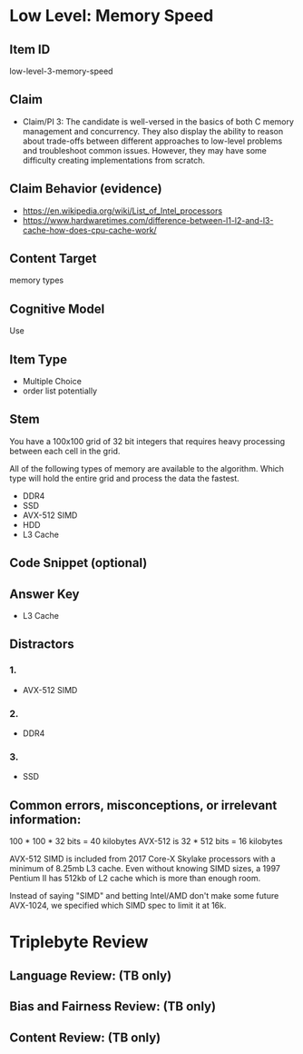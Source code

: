 # Low Level: Memory Speed


## Item ID
low-level-3-memory-speed


## Claim
-   Claim/PI 3: The candidate is well-versed in the basics of both C memory management and concurrency. They also display the ability to reason about trade-offs between different approaches to low-level problems and troubleshoot common issues. However, they may have some difficulty creating implementations from scratch.


## Claim Behavior (evidence)

- https://en.wikipedia.org/wiki/List_of_Intel_processors
- https://www.hardwaretimes.com/difference-between-l1-l2-and-l3-cache-how-does-cpu-cache-work/

## Content Target
memory types


## Cognitive Model
Use


## Item Type
* Multiple Choice
* order list potentially


## Stem
You have a 100x100 grid of 32 bit integers that requires heavy processing between each cell in the grid.

All of the following types of memory are available to the algorithm.
Which type will hold the entire grid and process the data the fastest.

* DDR4
* SSD
* AVX-512 SIMD
* HDD
* L3 Cache

## Code Snippet (optional)



## Answer Key
* L3 Cache


## Distractors
### 1.
* AVX-512 SIMD


### 2.
* DDR4


### 3.
* SSD


## Common errors, misconceptions, or irrelevant information:
100 * 100 * 32 bits = 40 kilobytes
AVX-512 is 32 * 512 bits = 16 kilobytes

AVX-512 SIMD is included from 2017 Core-X Skylake processors with a minimum of 8.25mb L3 cache.
Even without knowing SIMD sizes, a 1997 Pentium II has 512kb of L2 cache which is more than enough room.

Instead of saying "SIMD" and betting Intel/AMD don't make some future AVX-1024, we specified which SIMD spec to limit it at 16k.

# Triplebyte Review


## Language Review: (TB only)


## Bias and Fairness Review: (TB only)


## Content Review: (TB only)
